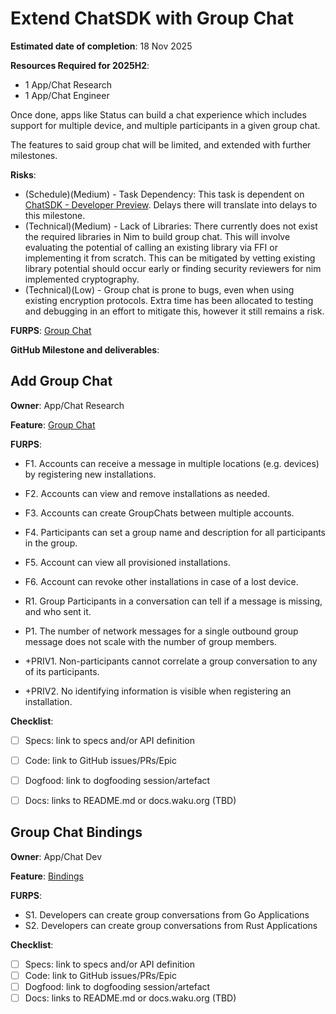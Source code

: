 # Extend ChatSDK with Group Chat

**Estimated date of completion**: 18 Nov 2025

**Resources Required for 2025H2**:
- 1 App/Chat Research 
- 1 App/Chat Engineer

Once done, apps like Status can build a chat experience which includes support for multiple device, and multiple
participants in a given group chat.

The features to said group chat will be limited, and extended with further milestones.

**Risks**:

- (Schedule)(Medium) - Task Dependency: This task is dependent on [ChatSDK - Developer Preview](/draft-roadmap/create_chat_sdk.md).
  Delays there will translate into delays to this milestone.
- (Technical)(Medium) - Lack of Libraries: There currently does not exist the required libraries in Nim to build group
  chat. This will involve evaluating the potential of calling an existing library via FFI or implementing it from
  scratch. This can be mitigated by vetting existing library potential should occur early or finding security reviewers
  for nim implemented cryptography.
- (Technical)(Low) - Group chat is prone to bugs, even when using existing encryption protocols. Extra time has been
  allocated to testing and debugging in an effort to mitigate this, however it still remains a risk. 

**FURPS**: [Group Chat](/FURPS/application/group_chat.md)

**GitHub Milestone and deliverables**: <TODO>

## Add Group Chat

**Owner**: App/Chat Research

**Feature**: [Group Chat](/FURPS/application/group_chat.md)

**FURPS**:

- F1. Accounts can receive a message in multiple locations (e.g. devices) by registering new installations.
- F2. Accounts can view and remove installations as needed.
- F3. Accounts can create GroupChats between multiple accounts.
- F4. Participants can set a group name and description for all participants in the group. 
- F5. Account can view all provisioned installations.
- F6. Account can revoke other installations in case of a lost device.

- R1. Group Participants in a conversation can tell if a message is missing, and who sent it.

- P1. The number of network messages for a single outbound group message does not scale with the number of group members.

- +PRIV1. Non-participants cannot correlate a group conversation to any of its participants.
- +PRIV2. No identifying information is visible when registering an installation.

**Checklist**:

- [ ] Specs: link to specs and/or API definition
- [ ] Code: link to GitHub issues/PRs/Epic
- [ ] Dogfood: link to dogfooding session/artefact
- [ ] Docs: links to README.md or docs.waku.org (TBD)


## Group Chat Bindings

**Owner**: App/Chat Dev

**Feature**: [Bindings](/FURPS/application/group_chat.md)

**FURPS**:

- S1. Developers can create group conversations from Go Applications
- S2. Developers can create group conversations from Rust Applications

**Checklist**:
- [ ] Specs: link to specs and/or API definition
- [ ] Code: link to GitHub issues/PRs/Epic
- [ ] Dogfood: link to dogfooding session/artefact
- [ ] Docs: links to README.md or docs.waku.org (TBD)
